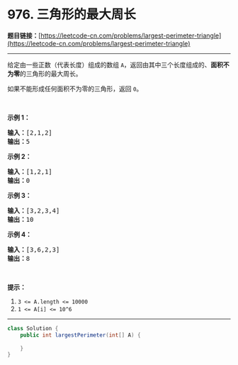 # 976. 三角形的最大周长

**题目链接：**[https://leetcode-cn.com/problems/largest-perimeter-triangle](https://leetcode-cn.com/problems/largest-perimeter-triangle)

---

<div class="content__1Y2H">
 <div class="notranslate">
  <p>给定由一些正数（代表长度）组成的数组 <code>A</code>，返回由其中三个长度组成的、<strong>面积不为零</strong>的三角形的最大周长。</p> 
  <p>如果不能形成任何面积不为零的三角形，返回&nbsp;<code>0</code>。</p> 
  <p>&nbsp;</p> 
  <ol> 
  </ol> 
  <p><strong>示例 1：</strong></p> 
  <pre class="language-text"><strong>输入：</strong>[2,1,2]
<strong>输出：</strong>5
</pre> 
  <p><strong>示例 2：</strong></p> 
  <pre class="language-text"><strong>输入：</strong>[1,2,1]
<strong>输出：</strong>0
</pre> 
  <p><strong>示例 3：</strong></p> 
  <pre class="language-text"><strong>输入：</strong>[3,2,3,4]
<strong>输出：</strong>10
</pre> 
  <p><strong>示例 4：</strong></p> 
  <pre class="language-text"><strong>输入：</strong>[3,6,2,3]
<strong>输出：</strong>8
</pre> 
  <p>&nbsp;</p> 
  <p><strong>提示：</strong></p> 
  <ol> 
   <li><code>3 &lt;= A.length &lt;= 10000</code></li> 
   <li><code>1 &lt;= A[i] &lt;= 10^6</code></li> 
  </ol> 
 </div>
</div>

---

```java
class Solution {
    public int largestPerimeter(int[] A) {
        
    }
}
```